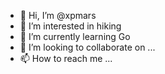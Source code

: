 - 👋 Hi, I’m @xpmars
- 👀 I’m interested in hiking
- 🌱 I’m currently learning Go
- 💞️ I’m looking to collaborate on ...
- 📫 How to reach me ...

<!---
xpmars/xpmars is a ✨ special ✨ repository because its `README.md` (this file) appears on your GitHub profile.
You can click the Preview link to take a look at your changes.
--->

